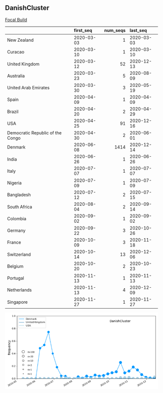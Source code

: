 

## DanishCluster
[Focal Build](https://nextstrain.org/groups/neherlab/ncov/DanishCluster?f_region=Europe)

|                                  | first_seq   |   num_seqs | last_seq   |
|:---------------------------------|:------------|-----------:|:-----------|
| New Zealand                      | 2020-03-03  |          1 | 2020-03-03 |
| Curacao                          | 2020-03-10  |          1 | 2020-03-10 |
| United Kingdom                   | 2020-03-12  |         52 | 2020-12-13 |
| Australia                        | 2020-03-23  |          5 | 2020-08-09 |
| United Arab Emirates             | 2020-03-30  |          3 | 2020-05-19 |
| Spain                            | 2020-04-09  |          1 | 2020-04-09 |
| Brazil                           | 2020-04-20  |          2 | 2020-04-29 |
| USA                              | 2020-04-25  |         91 | 2020-12-16 |
| Democratic Republic of the Congo | 2020-04-30  |          2 | 2020-06-01 |
| Denmark                          | 2020-06-08  |       1414 | 2020-12-14 |
| India                            | 2020-06-26  |          1 | 2020-06-26 |
| Italy                            | 2020-07-07  |          1 | 2020-07-07 |
| Nigeria                          | 2020-07-09  |          1 | 2020-07-09 |
| Bangladesh                       | 2020-07-12  |          2 | 2020-07-15 |
| South Africa                     | 2020-08-04  |          2 | 2020-09-14 |
| Colombia                         | 2020-09-02  |          1 | 2020-09-02 |
| Germany                          | 2020-09-22  |          3 | 2020-10-26 |
| France                           | 2020-10-09  |          3 | 2020-11-18 |
| Switzerland                      | 2020-10-14  |         13 | 2020-12-06 |
| Belgium                          | 2020-10-20  |          2 | 2020-10-23 |
| Portugal                         | 2020-11-13  |          1 | 2020-11-13 |
| Netherlands                      | 2020-11-13  |          4 | 2020-12-09 |
| Singapore                        | 2020-11-27  |          1 | 2020-11-27 |

![Overall trends DanishCluster](/overall_trends_figures/overall_trends_DanishCluster.png)